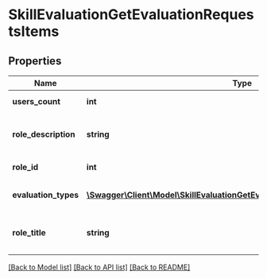 # SkillEvaluationGetEvaluationRequestsItems

## Properties
Name | Type | Description | Notes
------------ | ------------- | ------------- | -------------
**users_count** | **int** | Count of role users | 
**role_description** | **string** | Role title in the selected language | 
**role_id** | **int** | ID of the role | 
**evaluation_types** | [**\Swagger\Client\Model\SkillEvaluationGetEvaluationRequestsEvaluationTypes[]**](SkillEvaluationGetEvaluationRequestsEvaluationTypes.md) | Evaluation statistics by type | 
**role_title** | **string** | Role title in the selected language | 

[[Back to Model list]](../README.md#documentation-for-models) [[Back to API list]](../README.md#documentation-for-api-endpoints) [[Back to README]](../README.md)


